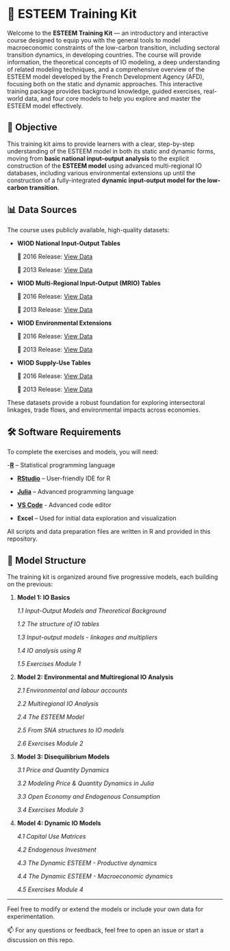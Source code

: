 # 📘 ESTEEM Training Kit

Welcome to the **ESTEEM Training Kit** — an introductory and interactive course designed to equip you with the general tools to model macroeconomic constraints of the low-carbon transition, including sectoral transition dynamics, in developing countries. The course will provide information, the theoretical concepts of IO modeling, a deep understanding of related modeling techniques, and a comprehensive overview of the ESTEEM model developed by the French Development Agency (AFD), focusing both on the static and dynamic approaches. This interactive training package provides background knowledge, guided exercises, real-world data, and four core models to help you explore and master the ESTEEM model effectively.

## 🎯 Objective

This training kit aims to provide learners with a clear, step-by-step understanding of the ESTEEM model in both its static and dynamic forms, moving from **basic national input-output analysis** to the explicit construction of the **ESTEEM model** using advanced multi-regional IO databases, including various environmental extensions up until the construction of a fully-integrated **dynamic input-output model for the low-carbon transition**. 

## 📊 Data Sources

The course uses publicly available, high-quality datasets:

- **WIOD National Input-Output Tables**
  
  📎 2016 Release: [View Data](https://dataverse.nl/api/access/datafile/199099)

  📎 2013 Release: [View Data](https://dataverse.nl/api/access/datafile/199116)
  
- **WIOD Multi-Regional Input-Output (MRIO) Tables**  

  📎 2016 Release: [View Data](https://dataverse.nl/api/access/datafile/199104)

  📎 2013 Release: [View Data](https://dataverse.nl/api/access/datafile/199123)

- **WIOD Environmental Extensions**  

  📎 2016 Release: [View Data](https://ec.europa.eu/jrc/en/research-topic/economic-environmental-and-social-effects-of-globalisation)

  📎 2013 Release: [View Data](https://dataverse.nl/api/access/datafile/199110)

- **WIOD Supply-Use Tables**  

  📎 2016 Release: [View Data](https://dataverse.nl/api/access/datafile/199096)

  📎 2013 Release: [View Data](https://dataverse.nl/api/access/datafile/199106)


 These datasets provide a robust foundation for exploring intersectoral linkages, trade flows, and environmental impacts across economies.

## 🛠️ Software Requirements

To complete the exercises and models, you will need:

-<a href="https://cran.r-project.org/" target="_blank" rel="noopener noreferrer"><strong>R</strong></a> – Statistical programming language
  
- [**RStudio**](https://posit.co/download/rstudio-desktop/) – User-friendly IDE for R

- [**Julia**](https://julialang.org/) – Advanced programming language 

- [**VS Code**](https://code.visualstudio.com/) - Advanced code editor
  
- **Excel** – Used for initial data exploration and visualization

All scripts and data preparation files are written in R and provided in this repository.

## 🧱 Model Structure

The training kit is organized around five progressive models, each building on the previous:

1. **Model 1: IO Basics**  

   *1.1 Input-Output Models and Theoretical Background*
   
   *1.2 The structure of IO tables*
   
   *1.3 Input-output models - linkages and multipliers*

   *1.4 IO analysis using R*

   *1.5 Exercises Module 1*

2. **Model 2: Environmental and Multiregional IO Analysis**  

   *2.1 Environmental and labour accounts* 

   *2.2 Multiregional IO Analysis*

   *2.4 The ESTEEM Model*

   *2.5 From SNA structures to IO models*

   *2.6 Exercises Module 2*

3. **Model 3: Disequilibrium Models**  

   *3.1 Price and Quantity Dynamics*

   *3.2 Modeling Price & Quantity Dynamics in Julia*

   *3.3 Open Economy and Endogenous Consumption*

   *3.4 Exercises Module 3*

4. **Model 4: Dynamic IO Models**  

   *4.1 Capital Use Matrices*

   *4.2 Endogenous Investment*

   *4.3 The Dynamic ESTEEM - Productive dynamics*

   *4.4 The Dynamic ESTEEM - Macroeconomic dynamics*

   *4.5 Exercises Module 4*

---

Feel free to modify or extend the models or include your own data for experimentation.

📫 For any questions or feedback, feel free to open an issue or start a discussion on this repo.
